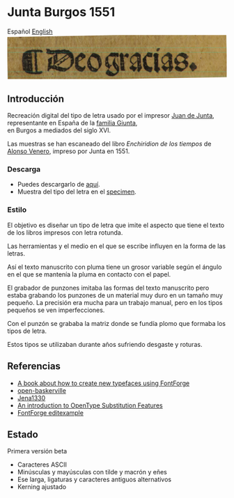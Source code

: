 # Junta Burgos 1551
Español [English](README.md)
![Deo gracias.](samples/f_clxxxviii_v_titulo.jpg)

## Introducción
Recreación digital del tipo de letra usado por el impresor 
[Juan de Junta](http://dbe.rah.es/biografias/49373/juan-de-junta), 
representante en España de la 
[familia Giunta](https://es.wikipedia.org/wiki/Giunta_(impresores)),  
en Burgos a mediados del siglo XVI.

Las muestras se han escaneado del libro
*Enchiridion de los tiempos*
de [Alonso Venero](https://es.wikipedia.org/wiki/Alonso_Venero), 
impreso por Junta en 1551.

### Descarga
*  Puedes descargarlo de [aquí](fonts/Junta-Burgos-1551-Matriz.otf).
*  Muestra del tipo del letra en el [specimen](specimen/specimen.pdf).

### Estilo
El objetivo es diseñar un tipo de letra que imite el aspecto que tiene el texto de los libros impresos con letra rotunda.

Las herramientas y el medio en el que se escribe influyen en la forma de las letras.

Así el texto manuscrito con pluma tiene un grosor variable según el ángulo en el que se mantenía la pluma en contacto con el papel. 

El grabador de punzones imitaba las formas del texto manuscrito pero estaba grabando los punzones de un material muy duro en un tamaño muy pequeño. La precisión era mucha para un trabajo manual, pero en los tipos pequeños se ven imperfecciones. 

Con el punzón se grababa la matriz donde se fundía plomo que formaba los tipos de letra.

Estos tipos se utilizaban durante años sufriendo desgaste y roturas.



## Referencias
*  [A book about how to create new typefaces using FontForge](http://designwithfontforge.com/en-US/Introduction.html)
*  [open-baskerville](https://github.com/klepas/open-baskerville)
*  [Jena1330](https://github.com/Anaphory/Jena1330)
*  [An introduction to OpenType Substitution Features](https://ilovetypography.com/OpenType/opentype-features.html)
*  [FontForge editexample](https://fontforge.github.io/en-US/tutorials/editexample/)

## Estado
Primera versión beta

*  Caracteres ASCII
*  Minúsculas y mayúsculas con tilde y macrón y eñes
*  Ese larga, ligaturas y caracteres antiguos alternativos
*  Kerning ajustado



